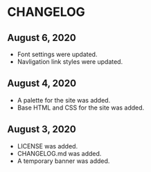 # CHANGELOG

## August 6, 2020
- Font settings were updated.
- Navligation link styles were updated.

## August 4, 2020
- A palette for the site was added.
- Base HTML and CSS for the site was added.

## August 3, 2020
- LICENSE was added.
- CHANGELOG.md was added.
- A temporary banner was added.
